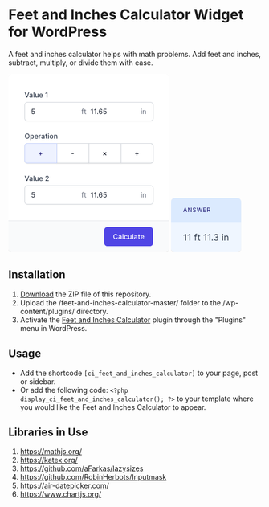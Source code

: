 # Feet and Inches Calculator Widget for WordPress

A feet and inches calculator helps with math problems. Add feet and inches, subtract, multiply, or divide them with ease.

![Feet and Inches Calculator Input Form](/assets/images/screenshot-1.png "Feet and Inches Calculator Input Form")
![Feet and Inches Calculator Calculation Results](/assets/images/screenshot-2.png "Feet and Inches Calculator Calculation Results")

## Installation

1. [Download](https://github.com/pub-calculator-io/age-calculator/archive/refs/heads/master.zip) the ZIP file of this repository.
2. Upload the /feet-and-inches-calculator-master/ folder to the /wp-content/plugins/ directory.
3. Activate the [Feet and Inches Calculator](https://www.calculator.io/feet-and-inches-calculator/ "Feet and Inches Calculator Homepage") plugin through the "Plugins" menu in WordPress.

## Usage
* Add the shortcode `[ci_feet_and_inches_calculator]` to your page, post or sidebar.
* Or add the following code: `<?php display_ci_feet_and_inches_calculator(); ?>` to your template where you would like the Feet and Inches Calculator to appear.

## Libraries in Use
1. https://mathjs.org/
2. https://katex.org/
3. https://github.com/aFarkas/lazysizes
4. https://github.com/RobinHerbots/Inputmask
5. https://air-datepicker.com/
6. https://www.chartjs.org/
